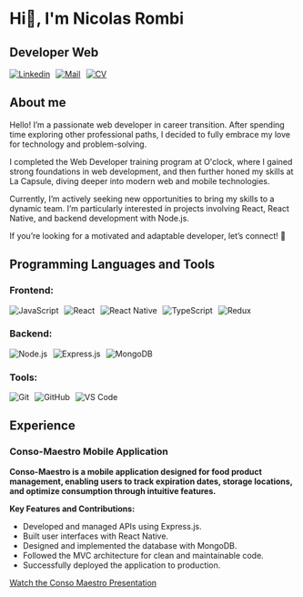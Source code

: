# Hi👋, I'm Nicolas Rombi

## Developer Web

<div style="display: flex; gap: 10px; align-items: center;">
  <a href="https://www.linkedin.com/in/nicolas-rombi/">
    <img src="https://img.shields.io/badge/Linkedin-%230077B5?style=for-the-badge&logo=linkedin&logoColor=white" alt="Linkedin">
  </a>
  <a href="mailto:nicolas.rombi@gmx.fr">
    <img src="https://img.shields.io/badge/Mail-%2300BFFF?style=for-the-badge&logo=maildotru&logoColor=white" alt="Mail">
  </a>
  <a href="https://drive.google.com/file/d/1avh_hmMrnOQJOIRnoqyXhw0eVwFwLjIn/view?usp=sharing">
    <img src="https://img.shields.io/badge/CV-%23FFD700?style=for-the-badge&logo=readdotcv&logoColor=white" alt="CV">
  </a>
</div>

## About me
Hello! I’m a passionate web developer in career transition. After spending time exploring other professional paths, I decided to fully embrace my love for technology and problem-solving.

I completed the Web Developer training program at O'clock, where I gained strong foundations in web development, and then further honed my skills at La Capsule, diving deeper into modern web and mobile technologies.

Currently, I’m actively seeking new opportunities to bring my skills to a dynamic team. I’m particularly interested in projects involving React, React Native, and backend development with Node.js.

If you’re looking for a motivated and adaptable developer, let’s connect! 🚀

## Programming Languages and Tools

### Frontend:
<div style="display: flex; gap: 10px; align-items: center;">
  <img src="https://img.shields.io/badge/JavaScript-%23F7DF1E?style=for-the-badge&logo=javascript&logoColor=white" alt="JavaScript">
  <img src="https://img.shields.io/badge/React-%2361DAFB?style=for-the-badge&logo=react&logoColor=white" alt="React">
  <img src="https://img.shields.io/badge/React%20Native-%2323232A?style=for-the-badge&logo=react&logoColor=white" alt="React Native">
  <img src="https://img.shields.io/badge/TypeScript-%232B81D3?style=for-the-badge&logo=typescript&logoColor=white" alt="TypeScript">
  <img src="https://img.shields.io/badge/Redux-%23593D88?style=for-the-badge&logo=redux&logoColor=white" alt="Redux">
</div>

### Backend:
<div style="display: flex; gap: 10px; align-items: center;">
  <img src="https://img.shields.io/badge/Node.js-%2361DAFB?style=for-the-badge&logo=nodedotjs&logoColor=white" alt="Node.js">
  <img src="https://img.shields.io/badge/Express.js-%23404D59?style=for-the-badge&logo=express&logoColor=white" alt="Express.js">
  <img src="https://img.shields.io/badge/MongoDB-%2347A248?style=for-the-badge&logo=mongodb&logoColor=white" alt="MongoDB">
</div>

### Tools:
<div style="display: flex; gap: 10px; align-items: center;">
  <img src="https://img.shields.io/badge/Git-%23F1502F?style=for-the-badge&logo=git&logoColor=white" alt="Git">
  <img src="https://img.shields.io/badge/GitHub-%23121011?style=for-the-badge&logo=github&logoColor=white" alt="GitHub">
  <img src="https://img.shields.io/badge/VS%20Code-%23007ACC?style=for-the-badge&logo=visualstudiocode&logoColor=white" alt="VS Code">
</div>

## Experience 

### Conso-Maestro Mobile Application
**Conso-Maestro is a mobile application designed for food product management, enabling users to track expiration dates, storage locations, and optimize consumption through intuitive features.**

**Key Features and Contributions:**
- Developed and managed APIs using Express.js.
- Built user interfaces with React Native.
- Designed and implemented the database with MongoDB.
- Followed the MVC architecture for clean and maintainable code.
- Successfully deployed the application to production.

[Watch the Conso Maestro Presentation](https://youtu.be/5kJMQ8H_8Hk)
